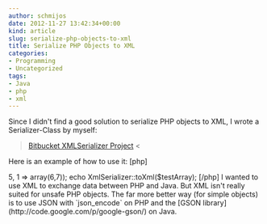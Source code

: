 ```yaml
---
author: schmijos
date: 2012-11-27 13:42:34+00:00
kind: article
slug: serialize-php-objects-to-xml
title: Serialize PHP Objects to XML
categories:
- Programming
- Uncategorized
tags:
- Java
- php
- xml
---
```


Since I didn't find a good solution to serialize PHP objects to XML, I wrote a Serializer-Class by myself:

> [Bitbucket XMLSerializer Project](https://bitbucket.org/schmijos/xmlserializer) <

Here is an example of how to use it:
[php]
<?php
header('Content-Type: text/plain');
require_once 'XML/Serializer.php';
$testArray = array('gach' => 5, 1 => array(6,7));
echo XmlSerializer::toXml($testArray);
[/php]

I wanted to use XML to exchange data between PHP and Java. But XML isn't really suited for unsafe PHP objects. The far more better way (for simple objects) is to use JSON with `json_encode` on PHP and the [GSON library](http://code.google.com/p/google-gson/) on Java.
